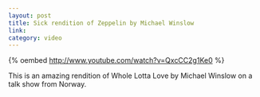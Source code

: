 ```yaml
--- 
layout: post
title: Sick rendition of Zeppelin by Michael Winslow
link: 
category: video
---
```


{% oembed http://www.youtube.com/watch?v=QxcCC2g1Ke0 %}

This is an amazing rendition of Whole Lotta Love by Michael Winslow on a talk show from Norway.
